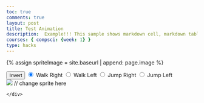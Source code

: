 ```yaml
---
toc: true
comments: true
layout: post
title: Test Animation
description:  Example!!! This sample shows markdown cell, markdown table, markdown code fencing, and code cells.
courses: { compsci: {week: 1} }
type: hacks
---
```


{% assign spriteImage = site.baseurl | append: page.image %}

<body>
    <div id="controls"> <!--basic radio buttons which can be used to check whether each individual animaiton works -->
        <button id="toggleCanvasEffect">Invert</button>
        <input type="radio" name="animation" id="walkRight" checked>
        <label for="walkRight">Walk Right</label>
        <input type="radio" name="animation" id="walkLeft">
        <label for="walkLeft">Walk Left</label>
        <input type="radio" name="animation" id="jumpRight">
        <label for="jumpRight">Jump Right</label>
        <input type="radio" name="animation" id="jumpLeft">
        <label for="jumpLeft">Jump Left</label>
    </div>
    <div>
        <canvas id="spriteContainer"> <!-- Within the base div is a canvas. An HTML canvas is used only for graphics. It allows the user to access some basic functions related to the image created on the canvas (including animation) -->
            <img id="monkeySprite" src="{{site.baseurl}}/images/StrawberrySquisher.png">  // change sprite here
        </canvas>

    </div>
</body>

<script>
    const canvas = document.getElementById('spriteContainer');
    const ctx = canvas.getContext('2d');
    /* Toggle "canvas filter propery" 
    * look in _sass/minima/dark-mode.scss
    */
    var isFilterEnabled = true;
    const defaultFilter = getComputedStyle(document.documentElement).getPropertyValue('--default-canvas-filter');
    toggleCanvasEffect.addEventListener("click", function () {
        if (isFilterEnabled) {
            canvas.style.filter = "none";  // remove filter
        } else {
            canvas.style.filter = defaultFilter; // Apply the default filter value
        }

        isFilterEnabled = !isFilterEnabled;  // switch boolean value
    });
    // start on page load
    window.addEventListener('load', function () {
        const SPRITE_WIDTH = 120;  // matches sprite pixel width
        const SPRITE_HEIGHT = 114; // matches sprite pixel height
        const FRAME_LIMIT = 5;  // matches number of frames per sprite row, this code assume each row is same

        const SCALE_FACTOR = 1;  // control size of sprite on canvas
        canvas.width = SPRITE_WIDTH * SCALE_FACTOR;
        canvas.height = SPRITE_HEIGHT * SCALE_FACTOR;

        // a class to store the differences in the animations to make it clear what the animation changes are for
        class AnimationType{
            constructor(initFrameX = 0, maxFrame = FRAME_LIMIT, animationDelay = 75){
                this.maxFrame = maxFrame;
                this.initFrameX = initFrameX;
                this.animationDelay = animationDelay;
            }
        }

        class Monkey {
            constructor() {
                this.image = document.getElementById("monkeySprite");
                this.x = 0;
                this.y = 0;
                this.minFrame = 0;
                this.animationType = new AnimationType();
                this.frameX = 0;
                this.frameY = 0;
            }

            // draw Monkey object
            draw(context) {
                context.drawImage(
                    this.image,
                    this.frameX * SPRITE_WIDTH,
                    this.frameY * SPRITE_HEIGHT,
                    SPRITE_WIDTH,
                    SPRITE_HEIGHT,
                    this.x,
                    this.y,
                    canvas.width,
                    canvas.height
                );
            }

            // update frameX of object
            update() {
                // this sprite sheet uses a variable number of frames for different animations
                if (this.frameX < this.animationType.maxFrame) {
                    this.frameX++;
                } else {
                    // the start frame of the animations changes in this sprite sheet
                    this.frameX = this.animationType.initFrameX;
                }
            }
        }

        // Monkey object
        const monkey = new Monkey();

        // Make the animations that deviate from the default use a class 
        // to make it more readible what the changes are doing
        const jumpRightAnimation = new AnimationType(undefined, 7, undefined); // frames go from 0 to 7 but everything else is the same
        const jumpLeftAnimation = new AnimationType(8, undefined, undefined); // frames go from 8 to 14 but everything else is the same

        // update frameY of monkey object, action from radio controls
        const controls = document.getElementById('controls');
        controls.addEventListener('click', function (event) {
            if (event.target.tagName === 'INPUT') {
                const selectedAnimation = event.target.id;
                switch (selectedAnimation) {
                    case 'walkRight':
                        monkey.frameY = 0;
                        monkey.animationType = new AnimationType();
                        break;
                    case 'walkLeft':
                        monkey.frameY = 1;
                        monkey.animationType = new AnimationType();
                        break;
                    case 'jumpRight':
                        monkey.frameY = 2;
                        monkey.animationType = jumpRightAnimation;
                        break;
                    case 'jumpLeft':
                        // this animation is on the same line as jumpRight
                        monkey.frameY = 2;
                        monkey.animationType = jumpLeftAnimation;
                    default:
                        break;
                }
            }
        });

        // Animation recursive control function
        function animate() {
            // Clears the canvas to remove the previous frame.
            ctx.clearRect(0, 0, canvas.width, canvas.height);

            // Draws the current frame of the sprite.
            monkey.draw(ctx);

            // Updates the `frameX` property to prepare for the next frame in the sprite sheet.
            monkey.update();

            // Uses `requestAnimationFrame` to synchronize the animation loop with the display's refresh rate,
            // ensuring smooth visuals.
            requestAnimationFrame(function() {
                setTimeout(animate, monkey.animationType.animationDelay); // Adjust the delay (in milliseconds) to control the frame rate.
            });
        }

        // run 1st animate
        animate();
    });
</script>